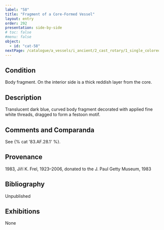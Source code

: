 ```yaml
---
label: "58"
title: "Fragment of a Core-Formed Vessel"
layout: entry
order: 292
presentation: side-by-side
# toc: false
#menu: false 
object:
  - id: "cat-58"
nextPage: /catalogue/a_vessels/i_ancient/2_cast_rotary/1_single_colored/
---
```


## Condition

Body fragment. On the interior side is a thick reddish layer from the core.

## Description

Translucent dark blue, curved body fragment decorated with applied fine white threads, dragged to form a festoon motif. 

## Comments and Comparanda

See {% cat '83.AF.28.1' %}.

## Provenance

1983, Jiří K. Frel, 1923–2006, donated to the J. Paul Getty Museum, 1983

## Bibliography

Unpublished

## Exhibitions

None